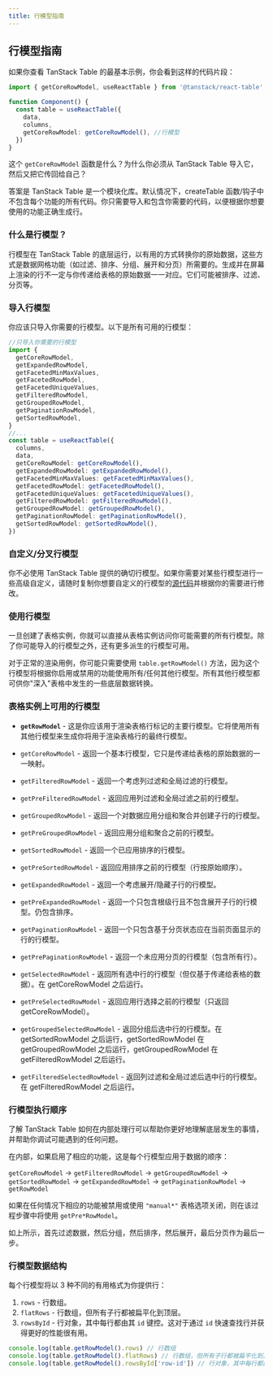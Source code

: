 ```yaml
---
title: 行模型指南
---
```


## 行模型指南

如果你查看 TanStack Table 的最基本示例，你会看到这样的代码片段：

```ts
import { getCoreRowModel, useReactTable } from '@tanstack/react-table'

function Component() {
  const table = useReactTable({
    data,
    columns,
    getCoreRowModel: getCoreRowModel(), //行模型
  })
}
```

这个 `getCoreRowModel` 函数是什么？为什么你必须从 TanStack Table 导入它，然后又把它传回给自己？

答案是 TanStack Table 是一个模块化库。默认情况下，createTable 函数/钩子中不包含每个功能的所有代码。你只需要导入和包含你需要的代码，以便根据你想要使用的功能正确生成行。

### 什么是行模型？

行模型在 TanStack Table 的底层运行，以有用的方式转换你的原始数据，这些方式是数据网格功能（如过滤、排序、分组、展开和分页）所需要的。生成并在屏幕上渲染的行不一定与你传递给表格的原始数据一一对应。它们可能被排序、过滤、分页等。

### 导入行模型

你应该只导入你需要的行模型。以下是所有可用的行模型：

```ts
//只导入你需要的行模型
import {
  getCoreRowModel,
  getExpandedRowModel,
  getFacetedMinMaxValues,
  getFacetedRowModel,
  getFacetedUniqueValues,
  getFilteredRowModel,
  getGroupedRowModel,
  getPaginationRowModel,
  getSortedRowModel,
}
//...
const table = useReactTable({
  columns,
  data,
  getCoreRowModel: getCoreRowModel(),
  getExpandedRowModel: getExpandedRowModel(),
  getFacetedMinMaxValues: getFacetedMinMaxValues(),
  getFacetedRowModel: getFacetedRowModel(),
  getFacetedUniqueValues: getFacetedUniqueValues(),
  getFilteredRowModel: getFilteredRowModel(),
  getGroupedRowModel: getGroupedRowModel(),
  getPaginationRowModel: getPaginationRowModel(),
  getSortedRowModel: getSortedRowModel(),
})
```

### 自定义/分叉行模型

你不必使用 TanStack Table 提供的确切行模型。如果你需要对某些行模型进行一些高级自定义，请随时复制你想要自定义的行模型的[源代码](https://github.com/TanStack/table/tree/main/packages/table-core/src/utils)并根据你的需要进行修改。

### 使用行模型

一旦创建了表格实例，你就可以直接从表格实例访问你可能需要的所有行模型。除了你可能导入的行模型之外，还有更多派生的行模型可用。

对于正常的渲染用例，你可能只需要使用 `table.getRowModel()` 方法，因为这个行模型将根据你启用或禁用的功能使用所有/任何其他行模型。所有其他行模型都可供你"深入"表格中发生的一些底层数据转换。

### 表格实例上可用的行模型

- **`getRowModel`** - 这是你应该用于渲染表格行标记的主要行模型。它将使用所有其他行模型来生成你将用于渲染表格行的最终行模型。

- `getCoreRowModel` - 返回一个基本行模型，它只是传递给表格的原始数据的一一映射。

- `getFilteredRowModel` - 返回一个考虑列过滤和全局过滤的行模型。
- `getPreFilteredRowModel` - 返回应用列过滤和全局过滤之前的行模型。

- `getGroupedRowModel` - 返回一个对数据应用分组和聚合并创建子行的行模型。
- `getPreGroupedRowModel` - 返回应用分组和聚合之前的行模型。

- `getSortedRowModel` - 返回一个已应用排序的行模型。
- `getPreSortedRowModel` - 返回应用排序之前的行模型（行按原始顺序）。

- `getExpandedRowModel` - 返回一个考虑展开/隐藏子行的行模型。
- `getPreExpandedRowModel` - 返回一个只包含根级行且不包含展开子行的行模型。仍包含排序。

- `getPaginationRowModel` - 返回一个只包含基于分页状态应在当前页面显示的行的行模型。
- `getPrePaginationRowModel` - 返回一个未应用分页的行模型（包含所有行）。

- `getSelectedRowModel` - 返回所有选中行的行模型（但仅基于传递给表格的数据）。在 getCoreRowModel 之后运行。
- `getPreSelectedRowModel` - 返回应用行选择之前的行模型（只返回 getCoreRowModel）。
- `getGroupedSelectedRowModel` - 返回分组后选中行的行模型。在 getSortedRowModel 之后运行，getSortedRowModel 在 getGroupedRowModel 之后运行，getGroupedRowModel 在 getFilteredRowModel 之后运行。
- `getFilteredSelectedRowModel` - 返回列过滤和全局过滤后选中行的行模型。在 getFilteredRowModel 之后运行。

### 行模型执行顺序

了解 TanStack Table 如何在内部处理行可以帮助你更好地理解底层发生的事情，并帮助你调试可能遇到的任何问题。

在内部，如果启用了相应的功能，这是每个行模型应用于数据的顺序：

`getCoreRowModel` -> `getFilteredRowModel` -> `getGroupedRowModel` -> `getSortedRowModel` -> `getExpandedRowModel` -> `getPaginationRowModel` -> `getRowModel`

如果在任何情况下相应的功能被禁用或使用 `"manual*"` 表格选项关闭，则在该过程步骤中将使用 `getPre*RowModel`。

如上所示，首先过滤数据，然后分组，然后排序，然后展开，最后分页作为最后一步。

### 行模型数据结构

每个行模型将以 3 种不同的有用格式为你提供行：

1. `rows` - 行数组。
2. `flatRows` - 行数组，但所有子行都被扁平化到顶层。
3. `rowsById` - 行对象，其中每行都由其 `id` 键控。这对于通过 `id` 快速查找行并获得更好的性能很有用。

```ts
console.log(table.getRowModel().rows) // 行数组
console.log(table.getRowModel().flatRows) // 行数组，但所有子行都被扁平化到顶层
console.log(table.getRowModel().rowsById['row-id']) // 行对象，其中每行都由其 `id` 键控
```